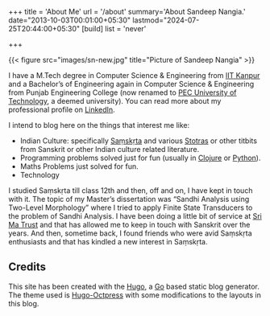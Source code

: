 +++
title = 'About Me'
url = '/about'
summary='About Sandeep Nangia.'
date="2013-10-03T00:01:00+05:30"
lastmod="2024-07-25T20:44:00+05:30"
[build]
  list = 'never'

+++

{{< figure src="images/sn-new.jpg" title="Picture of Sandeep Nangia" >}}


I have a M.Tech degree in Computer Science & Engineering from [IIT Kanpur](www.iitk.ac.in/) and a Bachelor’s of Engineering again in Computer Science & Engineering from Punjab Engineering College (now renamed to [PEC University of Technology](http://pec.ac.in/), a deemed university). You can read more about my professional profile on [LinkedIn](http://in.linkedin.com/in/sandeepnangia).

I intend to blog here on the things that interest me like:

- Indian Culture: specifically [Saṃskṛta](http://en.wikipedia.org/wiki/Sanskrit) and various [Stotras](http://en.wikipedia.org/wiki/Stotra) or other titbits from Sanskrit or other Indian culture related literature. 
- Programming problems solved just for fun (usually in [Clojure](http://clojure.org/) or [Python](http://www.python.org/)).
- Maths Problems just solved for fun. 
- Technology


I studied Saṃskṛta till class 12th and then, off and on, I have kept in touch with it. The topic of my Master’s dissertation was “Sandhi Analysis using Two-Level Morphology” where I tried to apply Finite State Transducers to the problem of Sandhi Analysis. I have been doing a little bit of service at [Sri Ma Trust](http://www.kathamrita.org) and that has allowed me to keep in touch with Sanskrit over the years. And then, sometime back, I found friends who were avid Saṃskṛta enthusiasts and that has kindled a new interest in Saṃskṛta. 

Credits
-------
This site has been created with the [Hugo](https://gohugo.io), a [Go](https://go.dev) based static blog generator. The theme used is [Hugo-Octpress](https://themes.gohugo.io/themes/hugo-octopress/) with some modifications to the layouts in this blog.
